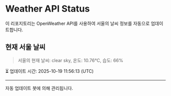 
# Weather API Status

이 리포지토리는 OpenWeather API를 사용하여 서울의 날씨 정보를 자동으로 업데이트합니다.

## 현재 서울 날씨
> 서울의 현재 날씨: clear sky, 온도: 10.76°C, 습도: 66%

⏳ 업데이트 시간: 2025-10-19 11:56:13 (UTC)

---
자동 업데이트 봇에 의해 관리됩니다.
